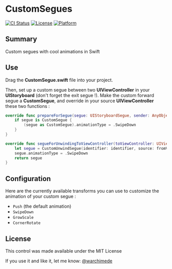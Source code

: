# CustomSegues

[![CI Status](https://img.shields.io/travis/warchimede/CustomSegues.svg?style=flat)](https://travis-ci.org/warchimede/CustomSegues)
[![License](https://img.shields.io/cocoapods/l/CellAnimator.svg?style=flat)](http://cocoapods.org/pods/CellAnimator)
[![Platform](https://img.shields.io/cocoapods/p/CellAnimator.svg?style=flat)](http://cocoapods.org/pods/CellAnimator)

## Summary

Custom segues with cool animations in Swift

## Use
Drag the **CustomSegue.swift** file into your project.

Then, set up a custom segue between two **UIViewController** in your **UIStoryboard** (don't forget the exit segue !).
Make the custom forward segue a **CustomSegue**, and override in your source **UIViewController** these two functions :

```Swift
override func prepareForSegue(segue: UIStoryboardSegue, sender: AnyObject?) {
    if segue is CustomSegue {
        (segue as CustomSegue).animationType = .SwipeDown
    }
}

override func segueForUnwindingToViewController(toViewController: UIViewController, fromViewController: UIViewController, identifier: String) -> UIStoryboardSegue {
    let segue = CustomUnwindSegue(identifier: identifier, source: fromViewController, destination: toViewController)
    segue.animationType = .SwipeDown
    return segue
}
```


## Configuration
Here are the currently available transforms you can use to customize the animation
of your custom segue :

  + `Push` (the default animation)
  + `SwipeDown`
  + `GrowScale`
  + `CornerRotate`

## License
This control was made available under the MIT License

If you use it and like it, let me know: [@warchimede](http://twitter.com/warchimede)
